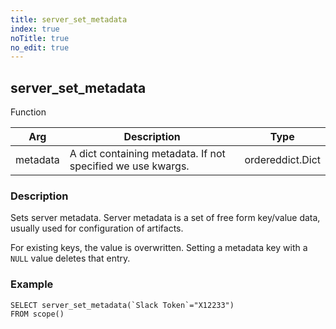 ```yaml
---
title: server_set_metadata
index: true
noTitle: true
no_edit: true
---
```




<div class="vql_item"></div>


## server_set_metadata
<span class='vql_type label label-warning pull-right page-header'>Function</span>



<div class="vqlargs"></div>

Arg | Description | Type
----|-------------|-----
metadata|A dict containing metadata. If not specified we use kwargs.|ordereddict.Dict

### Description

Sets server metadata. Server metadata is a set of free form
key/value data, usually used for configuration of artifacts.

For existing keys, the value is overwritten. Setting a metadata
key with a `NULL` value deletes that entry.

### Example

```vql
SELECT server_set_metadata(`Slack Token`="X12233")
FROM scope()
```


